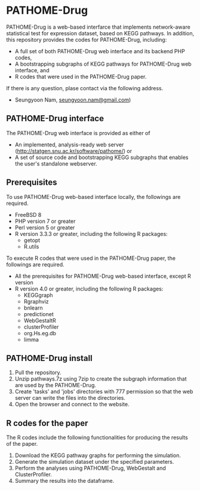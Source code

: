 # PATHOME-Drug
PATHOME-Drug is a web-based interfarce that implements network-aware statistical test for expression dataset, based on KEGG pathways. In addition, this repository provides the codes for PATHOME-Drug, including:
 - A full set of both PATHOME-Drug web interface and its backend PHP codes,
 - A bootstrapping subgraphs of KEGG pathways for PATHOME-Drug web interface, and
 - R codes that were used in the PATHOME-Drug paper.

If there is any question, plase contact via the following address.
 - Seungyoon Nam, seungyoon.nam@gmail.com)
 
## PATHOME-Drug interface
The PATHOME-Drug web interface is provided as either of
 - An implemented, analysis-ready web server (http://statgen.snu.ac.kr/software/pathome/) or
 - A set of source code and bootstrapping KEGG subgraphs that enables the user's standalone webserver.

## Prerequisites
To use PATHOME-Drug web-based interface locally, the followings are required.
 - FreeBSD 8
 - PHP version 7 or greater
 - Perl version 5 or greater
 - R version 3.3.3 or greater, including the following R packages:
   - getopt
   - R.utils

To execute R codes that were used in the PATHOME-Drug paper, the followings are required.
 - All the prerequisites for PATHOME-Drug web-based interface, except R version
 - R version 4.0 or greater, including the following R packages:
   - KEGGgraph
   - Rgraphviz
   - bnlearn
   - predictionet
   - WebGestaltR
   - clusterProfiler
   - org.Hs.eg.db
   - limma

## PATHOME-Drug install
1. Pull the repository.
2. Unzip pathways.7z using 7zip to create the subgraph information that are used by the PATHOME-Drug.
3. Create 'tasks' and 'jobs' directories with 777 permission so that the web server can write the files into the directories.
4. Open the browser and connect to the website.

## R codes for the paper
The R codes include the following functionalities for producing the results of the paper.
1. Download the KEGG pathway graphs for performing the simulation.
2. Generate the simulation dataset under the specified parameters.
3. Perform the analyses using PATHOME-Drug, WebGestalt and ClusterProfiler.
4. Summary the results into the dataframe.
